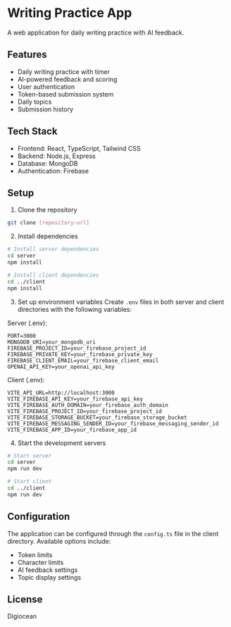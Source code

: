 # Writing Practice App

A web application for daily writing practice with AI feedback.

## Features

- Daily writing practice with timer
- AI-powered feedback and scoring
- User authentication
- Token-based submission system
- Daily topics
- Submission history

## Tech Stack

- Frontend: React, TypeScript, Tailwind CSS
- Backend: Node.js, Express
- Database: MongoDB
- Authentication: Firebase

## Setup

1. Clone the repository

```bash
git clone [repository-url]
```

2. Install dependencies

```bash
# Install server dependencies
cd server
npm install

# Install client dependencies
cd ../client
npm install
```

3. Set up environment variables
   Create `.env` files in both server and client directories with the following variables:

Server (.env):

```
PORT=3000
MONGODB_URI=your_mongodb_uri
FIREBASE_PROJECT_ID=your_firebase_project_id
FIREBASE_PRIVATE_KEY=your_firebase_private_key
FIREBASE_CLIENT_EMAIL=your_firebase_client_email
OPENAI_API_KEY=your_openai_api_key
```

Client (.env):

```
VITE_API_URL=http://localhost:3000
VITE_FIREBASE_API_KEY=your_firebase_api_key
VITE_FIREBASE_AUTH_DOMAIN=your_firebase_auth_domain
VITE_FIREBASE_PROJECT_ID=your_firebase_project_id
VITE_FIREBASE_STORAGE_BUCKET=your_firebase_storage_bucket
VITE_FIREBASE_MESSAGING_SENDER_ID=your_firebase_messaging_sender_id
VITE_FIREBASE_APP_ID=your_firebase_app_id
```

4. Start the development servers

```bash
# Start server
cd server
npm run dev

# Start client
cd ../client
npm run dev
```

## Configuration

The application can be configured through the `config.ts` file in the client directory. Available options include:

- Token limits
- Character limits
- AI feedback settings
- Topic display settings

## License

Digiocean
